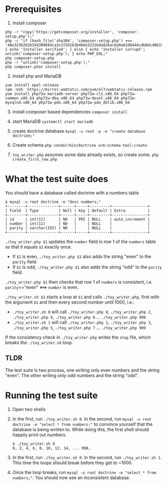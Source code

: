 # Prerequisites

1. Install composer
```
php -r "copy('https://getcomposer.org/installer', 'composer-setup.php');"
php -r "if (hash_file('sha384', 'composer-setup.php') === '48e3236262b34d30969dca3c37281b3b4bbe3221bda826ac6a9a62d6444cdb0dcd0615698a5cbe587c3f0fe57a54d8f5') { echo 'Installer verified'; } else { echo 'Installer corrupt'; unlink('composer-setup.php'); } echo PHP_EOL;"
php composer-setup.php
php -r "unlink('composer-setup.php');"
php composer.phar install
```

2. Install php and MariaDB
```
yum install epel-release
rpm -Uvh  https://mirror.webtatic.com/yum/el7/webtatic-release.rpm
yum install php72w mariadb-server php72w-cli.x86_64 php72w-common.x86_64 php72w-dba.x86_64 php72w-devel.x86_64 php72w-mysqlnd.x86_64 php72w-pdo.x86_64 php72w-pdo_dblib.x86_64
```

3. install composer based dependencies
`composer install`

4. start MariaDB
`systemctl start mariadb`

5. create doctrine database
`mysql -u root -p -e "create database doctrine;"`

6. Create schema
`php vendor/bin/doctrine orm:schema-tool:create`

7. `toy_writer.php` assumes some data already exists, so create some.
`php create_first_row.php`

# What the test suite does

You should have a database called doctrine with a numbers table
```
$ mysql -u root doctrine -e "desc numbers;"
+--------+--------------+------+-----+---------+----------------+
| Field  | Type         | Null | Key | Default | Extra          |
+--------+--------------+------+-----+---------+----------------+
| id     | int(11)      | NO   | PRI | NULL    | auto_increment |
| number | int(11)      | NO   |     | NULL    |                |
| parity | varchar(255) | NO   |     | NULL    |                |
+--------+--------------+------+-----+---------+----------------+
```

`./toy_writer.php $1` updates the `number` field in row 1 of the `numbers` table so that it equals `$1` exactly once.
* If `$1` is even, `./toy_writer.php $1` also adds the string "even" to the `parity` field.
* If `$1` is odd, `./toy_writer.php $1` also adds the string "odd" to the `parity` field.

`./toy_writer.php $1` then checks that row 1 of `numbers` is consistent, i.e. `parity`=="even" <==> `number` is even.

`./toy_writer.sh $1` starts a loop at `$1` and calls `./toy_writer.php`, first with the argument `$1` and then every second number until 1000, i.e.:
* `./toy_writer.sh 0` will call `./toy_writer.php 0`, `./toy_writer.php 2`, `./toy_writer.php 4`, `./toy_writer.php 6` ... `./toy_writer.php 998`
* `./toy_writer.sh 1` will call `./toy_writer.php 1`, `./toy_writer.php 3`, `./toy_writer.php 5`, `./toy_writer.php 7` ... `./toy_writer.php 999`

If the consistency check in `./toy_writer.php` writes the `stop` file, which breaks the `./toy_writer.sh` loop.

## TLDR

The test suite is two process, one writing only even numbers and the string "even". The other writing only odd numbers and the string "odd".

# Running the test suite

1. Open two shells

2. In the first, run `./toy_writer.sh 0`. In the second, run `mysql -u root doctrine -e "select * from numbers;"` to convince yourself that the database is being written to.
   While doing this, the first shell should happily print out numbers.
   ```
   $ ./toy_writer.sh 0
   0, 2, 4, 6, 8, 10, 12, 14, ... 998,
   ```

3. In the first, run `./toy_writer.sh 0`. In the second, run `./toy_writer.sh 1`. This time the loops should break before they get to ~1000.

4. Once the loop breaks, run `mysql -u root doctrine -e "select * from numbers;"`. You should now see an inconsistent database.
